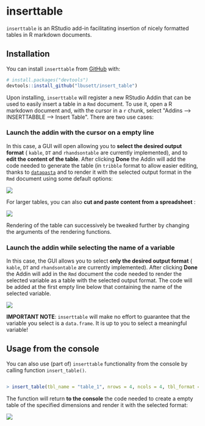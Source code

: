 
<!-- README.md is generated from README.Rmd. Please edit that file -->
inserttable
===========

`inserttable` is an RStudio add-in facilitating insertion of nicely formatted tables in R markdown documents.

Installation
------------

You can install `inserttable` from [GitHub](https://github.com/) with:

``` r
# install.packages("devtools")
devtools::install_github("lbusett/insert_table")
```

Upon installing, `inserttable` will register a new RStudio Addin that can be used to easily insert a table in a `Rmd` document. To use it, open a R markdown document and, with the cursor in a `r` chunk, select "Addins --&gt; INSERTTABBLE --&gt; Insert Table". There are two use cases:

### Launch the addin with the cursor on a empty line

In this case, a GUI will open allowing you to **select the desired output format** ( `kable`, `DT` and `rhandsontable` are currently implemented), and to **edit the content of the table**. After clicking **Done** the Addin will add the code needed to generate the table (in `tribble` format to allow easier editing, thanks to [`datapasta`](https://github.com/milesmcbain/datapasta!) and to render it with the selected output format in the `Rmd` document using some default options:

![](man/animation_1.gif)

For larger tables, you can also **cut and paste content from a spreadsheet** :

![](man/animation_2.gif)

Rendering of the table can successively be tweaked further by changing the arguments of the rendering functions.

### Launch the addin while selecting the name of a variable

In this case, the GUI allows you to select **only the desired output format** ( `kable`, `DT` and `rhandsontable` are currently implemented). After clicking **Done** the Addin will add in the `Rmd` document the code needed to render the selected variable as a table with the selected output format. The code will be added at the first empty line below that containing the name of the selected variable.

![](man/animation_3.gif)

**IMPORTANT NOTE**: `inserttable` will make no effort to guarantee that the variable you select is a `data.frame`. It is up to you to select a meaningful variable!

Usage from the console
----------------------

You can also use (part of) `inserttable` functionality from the console by calling function `insert_table()`.

``` r

> insert_table(tbl_name = "table_1", nrows = 4, ncols = 4, tbl_format = "DT")
```

The function will return **to the console** the code needed to create a empty table of the specified dimensions and render it with the selected format:

![](man/animation_4.gif)
